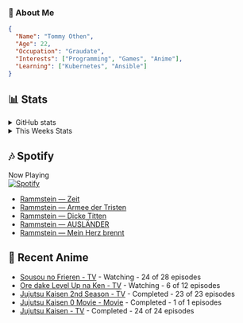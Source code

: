 ### 👋 About Me
```json
{
  "Name": "Tommy Othen",
  "Age": 22,
  "Occupation": "Graudate",
  "Interests": ["Programming", "Games", "Anime"],
  "Learning": ["Kubernetes", "Ansible"]
}
```

## 📊 Stats
<details>
  <summary>GitHub stats</summary>
  <a href="https://github.com/anuraghazra/github-readme-stats">
    <img src="https://github-readme-stats.vercel.app/api?username=tommyothen&show_icons=true&count_private=true&hide=prs,issues">
  </a>
</details>

<details>
  <summary>This Weeks Stats</summary>
  <a href="https://github.com/anuraghazra/github-readme-stats">
    <img src="https://github-readme-stats.vercel.app/api/wakatime?username=tommyothen&cache_seconds=1800&custom_title=Top%20Languages">
  </a>
</details>

## 🎶 Spotify
Now Playing\
[![Spotify](https://novatorem-dasushiasian.vercel.app/api/spotify)](https://open.spotify.com/user/g90805640970)
<!-- LASTFM:START -->
* [Rammstein — Zeit](https://www.last.fm/music/Rammstein/_/Zeit)
* [Rammstein — Armee der Tristen](https://www.last.fm/music/Rammstein/_/Armee+der+Tristen)
* [Rammstein — Dicke Titten](https://www.last.fm/music/Rammstein/_/Dicke+Titten)
* [Rammstein — AUSLÄNDER](https://www.last.fm/music/Rammstein/_/AUSL%C3%84NDER)
* [Rammstein — Mein Herz brennt](https://www.last.fm/music/Rammstein/_/Mein+Herz+brennt)<!-- LASTFM:END -->

## 🗻 Recent Anime
<!-- ANIME-LIST:START -->
* [Sousou no Frieren - TV](https://myanimelist.net/anime/52991/Sousou_no_Frieren) - Watching - 24 of 28 episodes
* [Ore dake Level Up na Ken - TV](https://myanimelist.net/anime/52299/Ore_dake_Level_Up_na_Ken) - Watching - 6 of 12 episodes
* [Jujutsu Kaisen 2nd Season - TV](https://myanimelist.net/anime/51009/Jujutsu_Kaisen_2nd_Season) - Completed - 23 of 23 episodes
* [Jujutsu Kaisen 0 Movie - Movie](https://myanimelist.net/anime/48561/Jujutsu_Kaisen_0_Movie) - Completed - 1 of 1 episodes
* [Jujutsu Kaisen - TV](https://myanimelist.net/anime/40748/Jujutsu_Kaisen) - Completed - 24 of 24 episodes<!-- ANIME-LIST:END -->

